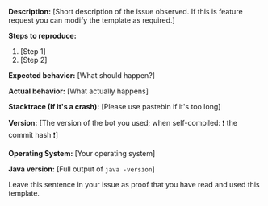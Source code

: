 **Description:**
[Short description of the issue observed. If this is feature request you can modify the template as required.]

**Steps to reproduce:**

1. [Step 1]
2. [Step 2]

**Expected behavior:**
[What should happen?]

**Actual behavior:**
[What actually happens]

**Stacktrace (If it's a crash):**
[Please use pastebin if it's too long]

**Version:**
[The version of the bot you used; when self-compiled: :exclamation: the commit hash :exclamation:]

**Operating System:**
[Your operating system]

**Java version:**
[Full output of `java -version`]

Leave this sentence in your issue as proof that you have read and used this template.

